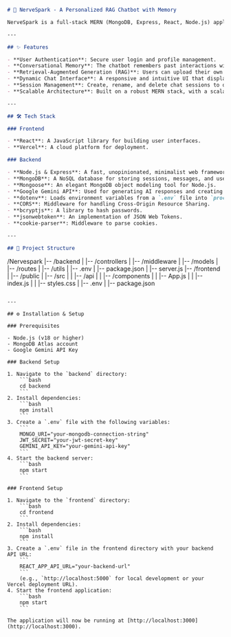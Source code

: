 ﻿```markdown
# 🚀 NerveSpark - A Personalized RAG Chatbot with Memory

NerveSpark is a full-stack MERN (MongoDB, Express, React, Node.js) application that empowers users with a personalized chatbot. It leverages **Retrieval-Augmented Generation (RAG)** and memory to provide context-aware, knowledge-driven responses.

---

## ✨ Features

- **User Authentication**: Secure user login and profile management.  
- **Conversational Memory**: The chatbot remembers past interactions within a session to provide cohesive and contextually relevant responses.  
- **Retrieval-Augmented Generation (RAG)**: Users can upload their own documents (text files) to serve as a private knowledge base. The chatbot retrieves relevant information from these documents to generate accurate answers.  
- **Dynamic Chat Interface**: A responsive and intuitive UI that displays messages and manages chat sessions in real-time.  
- **Session Management**: Create, rename, and delete chat sessions to organize conversations.  
- **Scalable Architecture**: Built on a robust MERN stack, with a scalable backend and a modular React frontend.  

---

## 🛠️ Tech Stack

### Frontend

- **React**: A JavaScript library for building user interfaces.  
- **Vercel**: A cloud platform for deployment.  

### Backend

- **Node.js & Express**: A fast, unopinionated, minimalist web framework for building APIs.  
- **MongoDB**: A NoSQL database for storing sessions, messages, and user-uploaded documents.  
- **Mongoose**: An elegant MongoDB object modeling tool for Node.js.  
- **Google Gemini API**: Used for generating AI responses and creating text embeddings for RAG and memory.  
- **dotenv**: Loads environment variables from a `.env` file into `process.env`.  
- **CORS**: Middleware for handling Cross-Origin Resource Sharing.  
- **bcryptjs**: A library to hash passwords.  
- **jsonwebtoken**: An implementation of JSON Web Tokens.  
- **cookie-parser**: Middleware to parse cookies.  

---

## 📝 Project Structure

```

/Nervespark
\|-- /backend
\|   |-- /controllers
\|   |-- /middleware
\|   |-- /models
\|   |-- /routes
\|   |-- /utils
\|   |-- .env
\|   |-- package.json
\|   |-- server.js
\|-- /frontend
\|   |-- /public
\|   |-- /src
\|   |   |-- /api
\|   |   |-- /components
\|   |   |-- App.js
\|   |   |-- index.js
\|   |   |-- styles.css
\|   |-- .env
\|   |-- package.json

````

---

## ⚙️ Installation & Setup

### Prerequisites

- Node.js (v18 or higher)  
- MongoDB Atlas account  
- Google Gemini API Key  

### Backend Setup

1. Navigate to the `backend` directory:
    ```bash
    cd backend
    ```
2. Install dependencies:
    ```bash
    npm install
    ```
3. Create a `.env` file with the following variables:
    ```
    MONGO_URI="your-mongodb-connection-string"
    JWT_SECRET="your-jwt-secret-key"
    GEMINI_API_KEY="your-gemini-api-key"
    ```
4. Start the backend server:
    ```bash
    npm start
    ```

### Frontend Setup

1. Navigate to the `frontend` directory:
    ```bash
    cd frontend
    ```
2. Install dependencies:
    ```bash
    npm install
    ```
3. Create a `.env` file in the frontend directory with your backend API URL:
    ```
    REACT_APP_API_URL="your-backend-url"
    ```
    (e.g., `http://localhost:5000` for local development or your Vercel deployment URL).  
4. Start the frontend application:
    ```bash
    npm start
    ```

The application will now be running at [http://localhost:3000](http://localhost:3000).
````



